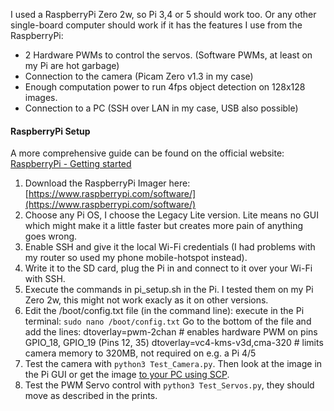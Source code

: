 I used a RaspberryPi Zero 2w, so Pi 3,4 or 5 should work too. Or any other single-board computer should work if it has the features I use from the RaspberryPi: <br>
- 2 Hardware PWMs to control the servos. (Software PWMs, at least on my Pi are hot garbage)
- Connection to the camera (Picam Zero v1.3 in my case)
- Enough computation power to run 4fps object detection on 128x128 images.
- Connection to a PC (SSH over LAN in my case, USB also possible)

#### RaspberryPi Setup
A more comprehensive guide can be found on the official website: [RaspberryPi - Getting started](https://www.raspberrypi.com/documentation/computers/getting-started.html)
1. Download the RaspberryPi Imager here: [https://www.raspberrypi.com/software/](https://www.raspberrypi.com/software/)
2. Choose any Pi OS, I choose the Legacy Lite version. Lite means no GUI which might make it a little faster but creates more pain of anything goes wrong.
3. Enable SSH and give it the local Wi-Fi credentials (I had problems with my router so used my phone mobile-hotspot instead).
4. Write it to the SD card, plug the Pi in and connect to it over your Wi-Fi with SSH. 
5. Execute the commands in pi_setup.sh in the Pi. I tested them on my Pi Zero 2w, this might not work exacly as it on other versions.
6. Edit the /boot/config.txt file (in the command line):
   execute in the Pi terminal: `sudo nano /boot/config.txt`
   Go to the bottom of the file and add the lines:
   dtoverlay=pwm-2chan # enables hardware PWM on pins GPIO_18, GPIO_19 (Pins 12, 35)
   dtoverlay=vc4-kms-v3d,cma-320 # limits camera memory to 320MB, not required on e.g. a Pi 4/5
7. Test the camera with `python3 Test_Camera.py`. Then look at the image in the Pi GUI or get the image [to your PC using SCP](https://www.pluralsight.com/resources/blog/cloud/ssh-and-scp-howto-tips-tricks).
8. Test the PWM Servo control with `python3 Test_Servos.py`, they should move as described in the prints.
